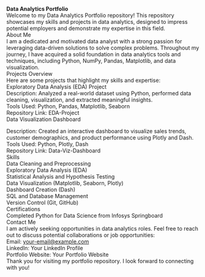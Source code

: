**Data Analytics Portfolio**<br>
Welcome to my Data Analytics Portfolio repository! This repository showcases my skills and projects in data analytics, designed to impress potential employers and demonstrate my expertise in this field.
<br>
About Me <br>
I am a dedicated and motivated data analyst with a strong passion for leveraging data-driven solutions to solve complex problems. Throughout my journey, I have acquired a solid foundation in data analytics tools and techniques, including Python, NumPy, Pandas, Matplotlib, and data visualization.
<br>
Projects Overview <br>
Here are some projects that highlight my skills and expertise:
<br>
Exploratory Data Analysis (EDA) Project
<br>
Description: Analyzed a real-world dataset using Python, performed data cleaning, visualization, and extracted meaningful insights. <br>
Tools Used: Python, Pandas, Matplotlib, Seaborn <br>
Repository Link: EDA-Project <br>
Data Visualization Dashboard <br>

Description: Created an interactive dashboard to visualize sales trends, customer demographics, and product performance using Plotly and Dash. <br>
Tools Used: Python, Plotly, Dash <br>
Repository Link: Data-Viz-Dashboard <br>
Skills <br>
Data Cleaning and Preprocessing <br>
Exploratory Data Analysis (EDA) <br>
Statistical Analysis and Hypothesis Testing <br>
Data Visualization (Matplotlib, Seaborn, Plotly) <br>
Dashboard Creation (Dash) <br>
SQL and Database Management <br>
Version Control (Git, GitHub) <br>
Certifications <br>
Completed Python for Data Science from Infosys Springboard <br>
Contact Me <br>
I am actively seeking opportunities in data analytics roles. Feel free to reach out to discuss potential collaborations or job opportunities:
<br>
Email: your-email@example.com <br>
LinkedIn: Your LinkedIn Profile <br>
Portfolio Website: Your Portfolio Website <br>
Thank you for visiting my portfolio repository. I look forward to connecting with you! <br>
